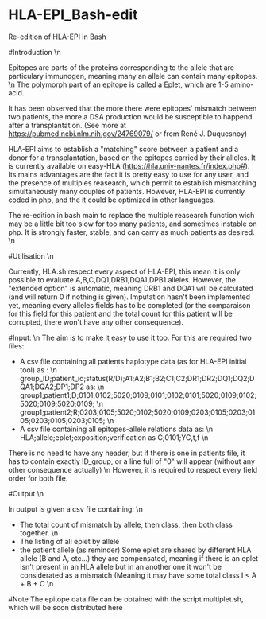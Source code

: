 # HLA-EPI_Bash-edit
Re-edition of HLA-EPI in Bash

#Introduction \n

Epitopes are parts of the proteins corresponding to the allele that are particulary immunogen, meaning many an allele can contain many epitopes. \n
The polymorph part of an epitope is called a Eplet, which are 1-5 amino-acid.

It has been observed that the more there were epitopes' mismatch between two patients, the more a DSA production would be susceptible to happend after a transplantation. (See more at https://pubmed.ncbi.nlm.nih.gov/24769079/ or from René J. Duquesnoy)


HLA-EPI aims to establish a "matching" score between a patient and a donor for a transplantation, based on the epitopes carried by their alleles. It is currently available on easy-HLA (https://hla.univ-nantes.fr/index.php#). Its mains advantages are the fact it is pretty easy to use for any user, and the presence of multiples reasearch, which permit to establish mismatching simultaneously many couples of patients.
However, HLA-EPI is currently coded in php, and the it could be optimized in other languages.


The re-edition in bash main to replace the multiple reasearch function wich may be a little bit too slow for too many patients, and sometimes instable on php. It is strongly faster, stable, and can carry as much patients as desired. \n

#Utilisation \n

Currently, HLA.sh respect every aspect of HLA-EPI, this mean it is only possible to evaluate A,B,C,DQ1,DRB1,DQA1,DPB1 alleles. However, the "extended option" is automatic, meaning DRB1 and DQA1 will be calculated (and will return 0 if nothing is given). Imputation hasn't been implemented yet, meaning every alleles fields has to be completed (or the comparaison for this field for this patient and the total count for this patient will be corrupted, there won't have any other consequence).


#Input: \n
The aim is to make it easy to use it too. For this are required two files:

- A csv file containing all patients haplotype data (as for HLA-EPI initial tool) as : \n group_ID;patient_id;status(R/D);A1;A2;B1;B2;C1;C2;DR1;DR2;DQ1;DQ2;DQA1;DQA2;DP1;DP2 as: \n
group1;patient1;D;0101;0102;5020;0109;0101;0102;0101;5020;0109;0102;5020;0109;5020;0109; \n
group1;patient2;R;0203;0105;5020;0102;5020;0109;0203;0105;0203;0105;0203;0105;0203;0105; \n
- A csv file containing all epitopes-allele relations data as: \n
HLA;allele;eplet;exposition;verification as C;0101;YC,t,f \n



There is no need to have any header, but if there is one in patients file, it has to contain exactly ID_group, or a line full of "0" will appear (without any other consequence actually) \n
However, it is required to respect every field order for both file.

#Output \n

In output is given a csv file containing: \n 
-  The total count of mismatch by allele, then class, then both class together. \n
- The listing of all eplet by allele
- the patient allele (as reminder)
Some eplet are shared by different HLA allele (B and A, etc...) they are compensated, meaning if there is an eplet isn't present in an HLA allele but in an another one it won't be considerated as a mismatch (Meaning it may have some total class I < A + B + C \n

#Note
The epitope data file can be obtained with the script multiplet.sh, which will be soon distributed here

